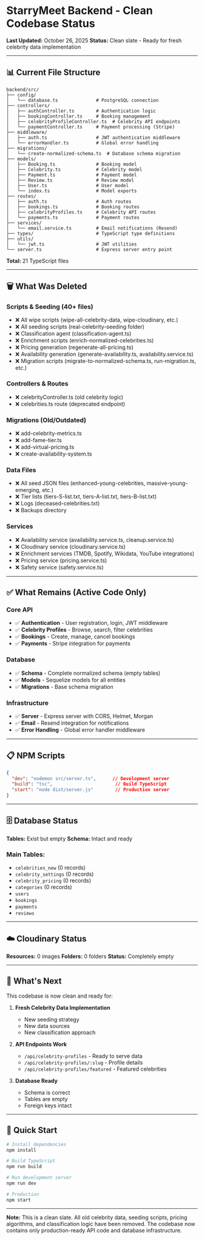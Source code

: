 # StarryMeet Backend - Clean Codebase Status

**Last Updated:** October 26, 2025
**Status:** Clean slate - Ready for fresh celebrity data implementation

---

## 📊 Current File Structure

```
backend/src/
├── config/
│   └── database.ts              # PostgreSQL connection
├── controllers/
│   ├── authController.ts        # Authentication logic
│   ├── bookingController.ts     # Booking management
│   ├── celebrityProfileController.ts  # Celebrity API endpoints
│   └── paymentController.ts     # Payment processing (Stripe)
├── middleware/
│   ├── auth.ts                  # JWT authentication middleware
│   └── errorHandler.ts          # Global error handling
├── migrations/
│   └── create-normalized-schema.ts  # Database schema migration
├── models/
│   ├── Booking.ts               # Booking model
│   ├── Celebrity.ts             # Celebrity model
│   ├── Payment.ts               # Payment model
│   ├── Review.ts                # Review model
│   ├── User.ts                  # User model
│   └── index.ts                 # Model exports
├── routes/
│   ├── auth.ts                  # Auth routes
│   ├── bookings.ts              # Booking routes
│   ├── celebrityProfiles.ts     # Celebrity API routes
│   └── payments.ts              # Payment routes
├── services/
│   └── email.service.ts         # Email notifications (Resend)
├── types/                       # TypeScript type definitions
├── utils/
│   └── jwt.ts                   # JWT utilities
└── server.ts                    # Express server entry point
```

**Total:** 21 TypeScript files

---

## 🗑️ What Was Deleted

### Scripts & Seeding (40+ files)
- ❌ All wipe scripts (wipe-all-celebrity-data, wipe-cloudinary, etc.)
- ❌ All seeding scripts (real-celebrity-seeding folder)
- ❌ Classification agent (classification-agent.ts)
- ❌ Enrichment scripts (enrich-normalized-celebrities.ts)
- ❌ Pricing generation (regenerate-all-pricing.ts)
- ❌ Availability generation (generate-availability.ts, availability.service.ts)
- ❌ Migration scripts (migrate-to-normalized-schema.ts, run-migration.ts, etc.)

### Controllers & Routes
- ❌ celebrityController.ts (old celebrity logic)
- ❌ celebrities.ts route (deprecated endpoint)

### Migrations (Old/Outdated)
- ❌ add-celebrity-metrics.ts
- ❌ add-fame-tier.ts
- ❌ add-virtual-pricing.ts
- ❌ create-availability-system.ts

### Data Files
- ❌ All seed JSON files (enhanced-young-celebrities, massive-young-emerging, etc.)
- ❌ Tier lists (tiers-S-list.txt, tiers-A-list.txt, tiers-B-list.txt)
- ❌ Logs (deceased-celebrities.txt)
- ❌ Backups directory

### Services
- ❌ Availability service (availability.service.ts, cleanup.service.ts)
- ❌ Cloudinary service (cloudinary.service.ts)
- ❌ Enrichment services (TMDB, Spotify, Wikidata, YouTube integrations)
- ❌ Pricing service (pricing.service.ts)
- ❌ Safety service (safety.service.ts)

---

## ✅ What Remains (Active Code Only)

### Core API
- ✅ **Authentication** - User registration, login, JWT middleware
- ✅ **Celebrity Profiles** - Browse, search, filter celebrities
- ✅ **Bookings** - Create, manage, cancel bookings
- ✅ **Payments** - Stripe integration for payments

### Database
- ✅ **Schema** - Complete normalized schema (empty tables)
- ✅ **Models** - Sequelize models for all entities
- ✅ **Migrations** - Base schema migration

### Infrastructure
- ✅ **Server** - Express server with CORS, Helmet, Morgan
- ✅ **Email** - Resend integration for notifications
- ✅ **Error Handling** - Global error handler middleware

---

## 📋 NPM Scripts

```json
{
  "dev": "nodemon src/server.ts",      // Development server
  "build": "tsc",                       // Build TypeScript
  "start": "node dist/server.js"        // Production server
}
```

---

## 🗄️ Database Status

**Tables:** Exist but empty
**Schema:** Intact and ready

### Main Tables:
- `celebrities_new` (0 records)
- `celebrity_settings` (0 records)
- `celebrity_pricing` (0 records)
- `categories` (0 records)
- `users`
- `bookings`
- `payments`
- `reviews`

---

## ☁️ Cloudinary Status

**Resources:** 0 images
**Folders:** 0 folders
**Status:** Completely empty

---

## 🎯 What's Next

This codebase is now clean and ready for:

1. **Fresh Celebrity Data Implementation**
   - New seeding strategy
   - New data sources
   - New classification approach

2. **API Endpoints Work**
   - `/api/celebrity-profiles` - Ready to serve data
   - `/api/celebrity-profiles/:slug` - Profile details
   - `/api/celebrity-profiles/featured` - Featured celebrities

3. **Database Ready**
   - Schema is correct
   - Tables are empty
   - Foreign keys intact

---

## 🚀 Quick Start

```bash
# Install dependencies
npm install

# Build TypeScript
npm run build

# Run development server
npm run dev

# Production
npm start
```

---

**Note:** This is a clean slate. All old celebrity data, seeding scripts, pricing algorithms, and classification logic have been removed. The codebase now contains only production-ready API code and database infrastructure.
